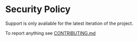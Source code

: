 # Security Policy

Support is only avaliable for the latest iteration of the project.

To report anything see [CONTRIBUTING.md](./CONTRIBUTING.md)
